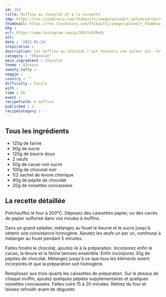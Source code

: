 ```yaml
---
id: 159
title: Muffins au chocolat et à la noisette
img: https://res.cloudinary.com/thibaults/image/upload/t_optimisation/v1611598766/Recipes/20210124_muffins_choco_noisette.jpg
thumbnail: https://res.cloudinary.com/thibaults/image/upload/t_thumbnail_josie/v1611598766/Recipes/20210124_muffins_choco_noisette.jpg
bkg : 
url: https://www.instagram.com/p/CKb1Yz8JMx8/
alt: 
date : '2021-01-24'
inspiration : 
description: Les muffins au chocolat c'est toujours une valeur sûr. Cette recette choco-noisette raviera vos invités !
category : "Chocolat"
main_ingredient : Chocolat
theme : Gâteaux
sweety_salty : 
veggie : 
country : ''
difficulty : Facile
with : 
time : 45
event :
recipeYield: 6 muffins
published : 1
recipeCategory : ''
---
```


## Tous les ingrédients
 - 125g de farine
 - 90g de sucre
 - 120g de beurre doux
 - 2 oeufs
 - 50g de cacao non sucré
 - 100g de chocolat noir
 - 1/2 sachet de levure chimique
 - 40g de pépite de chocolat
 - 20g de noisettes concassées

## La recette détaillée
Préchauffez le four à 200°C. Déposez des caissettes papier, ou des carrés de papier sulfurisé dans vos moules à muffins.

Dans un grand saladier, mélangez au fouet le beurre et le sucre jusqu'à obtenir une consistance homogène. Ajoutez les œufs un par un, continuez à mélanger au fouet pendant 5 minutes.

Faites fondre le chocolat, ajoutez-le à la préparation. Incorporez enfin le cacao, la levure et la farine tamisés ensemble. Enfin incorporez 30g de pépites de chocolat. Mélangez jusqu'à ce que tous les éléments soient incorporés et que la préparation soit homogène.

Remplissez aux trois-quarts les caissettes de préparation. Sur le dessus de chaque muffin, ajoutez quelques pépites supplémentaires et quelques noisettes concassées. Faites cuire 15 à 20 minutes. Retirez du four et laissez refroidir avant de déguster.